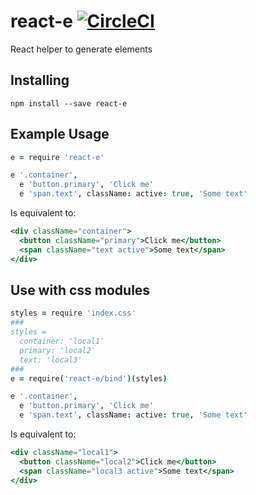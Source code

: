 # react-e [![CircleCI](https://circleci.com/gh/Originate/react-e.svg?style=svg)](https://circleci.com/gh/Originate/react-e)

React helper to generate elements

## Installing
`npm install --save react-e`

## Example Usage

```coffeescript
e = require 'react-e'

e '.container',
  e 'button.primary', 'Click me'
  e 'span.text', className: active: true, 'Some text'
```
Is equivalent to:
```jsx
<div className="container">
  <button className="primary">Click me</button>
  <span className="text active">Some text</span>
</div>
```

## Use with css modules

```coffeescript
styles = require 'index.css'
###
styles =
  container: 'local1'
  primary: 'local2'
  text: 'local3'
###
e = require('react-e/bind')(styles)

e '.container',
  e 'button.primary', 'Click me'
  e 'span.text', className: active: true, 'Some text'
```
Is equivalent to:
```jsx
<div className="local1">
  <button className="local2">Click me</button>
  <span className="local3 active">Some text</span>
</div>
```
